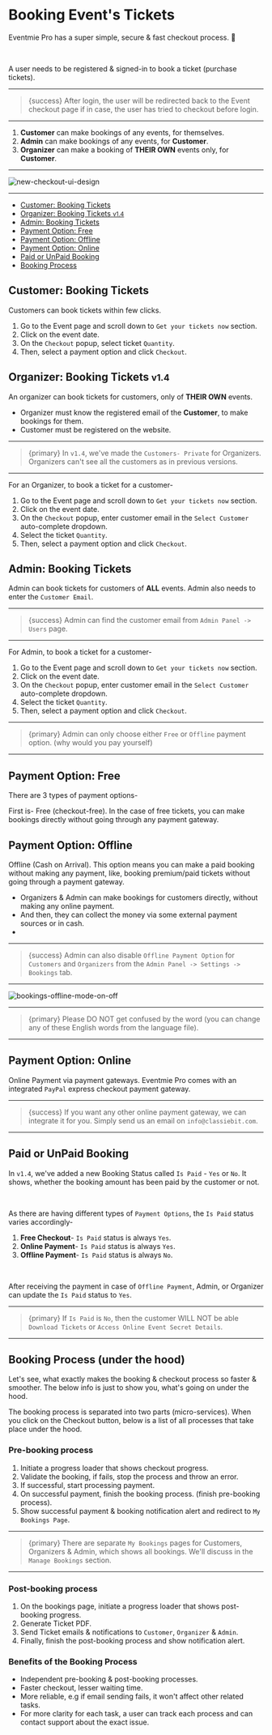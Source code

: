 # Booking Event's Tickets

Eventmie Pro has a super simple, secure & fast checkout process. 💪

<br>

A user needs to be registered & signed-in to book a ticket (purchase tickets).

---

>{success} After login, the user will be redirected back to the Event checkout page if in case, the user has tried to checkout before login.

---


1. **Customer** can make bookings of any events, for themselves.
2. **Admin** can make bookings of any events, for **Customer**. 
3. **Organizer** can make a booking of **THEIR OWN** events only, for **Customer**. 

---

![new-checkout-ui-design](https://eventmie-pro-docs.classiebit.com/images/bookings-checkout.jpg "new-checkout-ui-design")

---


- [Customer: Booking Tickets](#customer-booking-tickets)
- [Organizer: Booking Tickets <small class="v">v1.4</small>](#organizer-booking-tickets)
- [Admin: Booking Tickets](#admin-booking-tickets)
- [Payment Option: Free](#payment-option-free)
- [Payment Option: Offline](#payment-option-offline)
- [Payment Option: Online](#payment-option-online)
- [Paid or UnPaid Booking](#paid-unpaid-booking)
- [Booking Process](#booking-process)


<a name="customer-booking-tickets"></a>
## Customer: Booking Tickets

Customers can book tickets within few clicks.

1. Go to the Event page and scroll down to `Get your tickets now` section.
2. Click on the event date.
3. On the `Checkout` popup, select ticket `Quantity`.
4. Then, select a payment option and click `Checkout`.


<a name="organizer-booking-tickets"></a>
## Organizer: Booking Tickets <small class="v">v1.4</small>

An organizer can book tickets for customers, only of **THEIR OWN** events. 

* Organizer must know the registered email of the **Customer**, to make bookings for them.
* Customer must be registered on the website.

---

>{primary} In `v1.4`, we've made the `Customers- Private` for Organizers. Organizers can't see all the customers as in previous versions.

---

For an Organizer, to book a ticket for a customer- 

1. Go to the Event page and scroll down to `Get your tickets now` section.
2. Click on the event date.
3. On the `Checkout` popup, enter customer email in the `Select Customer` auto-complete dropdown.
4. Select the ticket `Quantity`.
4. Then, select a payment option and click `Checkout`.



<a name="admin-booking-tickets"></a>
## Admin: Booking Tickets

Admin can book tickets for customers of **ALL** events. Admin also needs to enter the `Customer Email`.

---

>{success} Admin can find the customer email from `Admin Panel -> Users` page.

---

For Admin, to book a ticket for a customer- 

1. Go to the Event page and scroll down to `Get your tickets now` section.
2. Click on the event date.
3. On the `Checkout` popup, enter customer email in the `Select Customer` auto-complete dropdown.
4. Select the ticket `Quantity`.
4. Then, select a payment option and click `Checkout`.

---

>{primary} Admin can only choose either `Free` or `Offline` payment option. (why would you pay yourself)

---



<a name="payment-option-free"></a>
## Payment Option: Free

There are 3 types of payment options-

First is- Free (checkout-free). In the case of free tickets, you can make bookings directly without going through any payment gateway.


<a name="payment-option-offline"></a>
## Payment Option: Offline

Offline (Cash on Arrival). This option means you can make a paid booking without making any payment, like, booking premium/paid tickets without going through a payment gateway.

* Organizers & Admin can make bookings for customers directly, without making any online payment. 
* And then, they can collect the money via some external payment sources or in cash.
* 

---

>{success} Admin can also disable `Offline Payment Option` for `Customers` and `Organizers` from the `Admin Panel -> Settings -> Bookings` tab.

---

![bookings-offline-mode-on-off](https://eventmie-pro-docs.classiebit.com/images/bookings-offline-mode-on-off.jpg "bookings-offline-mode-on-off")

---

>{primary} Please DO NOT get confused by the word (you can change any of these English words from the language file). 

---


<a name="payment-option-online"></a>
## Payment Option: Online

Online Payment via payment gateways. Eventmie Pro comes with an integrated `PayPal` express checkout payment gateway.

---

>{success} If you want any other online payment gateway, we can integrate it for you. Simply send us an email on `info@classiebit.com`.

---


<a name="paid-unpaid-booking"></a>
## Paid or UnPaid Booking

In `v1.4`, we've added a new Booking Status called `Is Paid` - `Yes` or `No`. It shows, whether the booking amount has been paid by the customer or not.

<br>

As there are having different types of `Payment Options`, the `Is Paid` status varies accordingly-

1. **Free Checkout**- `Is Paid` status is always `Yes`.
2. **Online Payment**- `Is Paid` status is always `Yes`.
3. **Offline Payment**- `Is Paid` status is always `No`.

<br>

After receiving the payment in case of `Offline Payment`, Admin, or Organizer can update the `Is Paid` status to `Yes`.

---

>{primary} If `Is Paid` is `No`, then the customer WILL NOT be able `Download Tickets` or `Access Online Event Secret Details`.

---



<a name="booking-process"></a>
## Booking Process (under the hood)

Let's see, what exactly makes the booking & checkout process so faster & smoother. The below info is just to show you, what's going on under the hood.

The booking process is separated into two parts (micro-services). When you click on the Checkout button, below is a list of all processes that take place under the hood.

### Pre-booking process

1. Initiate a progress loader that shows checkout progress.
2. Validate the booking, if fails, stop the process and throw an error.
3. If successful, start processing payment.
4. On successful payment, finish the booking process. (finish pre-booking process).
5. Show successful payment & booking notification alert and redirect to `My Bookings Page`.

---

>{primary} There are separate `My Bookings` pages for Customers, Organizers & Admin, which shows all bookings. We'll discuss in the `Manage Bookings` section. 

---

### Post-booking process

1. On the bookings page, initiate a progress loader that shows post-booking progress.
2. Generate Ticket PDF.
3. Send Ticket emails & notifications to `Customer`, `Organizer` & `Admin`. 
4. Finally, finish the post-booking process and show notification alert.


### Benefits of the Booking Process

- Independent pre-booking & post-booking processes.
- Faster checkout, lesser waiting time.
- More reliable, e.g if email sending fails, it won't affect other related tasks.
- For more clarity for each task, a user can track each process and can contact support about the exact issue.